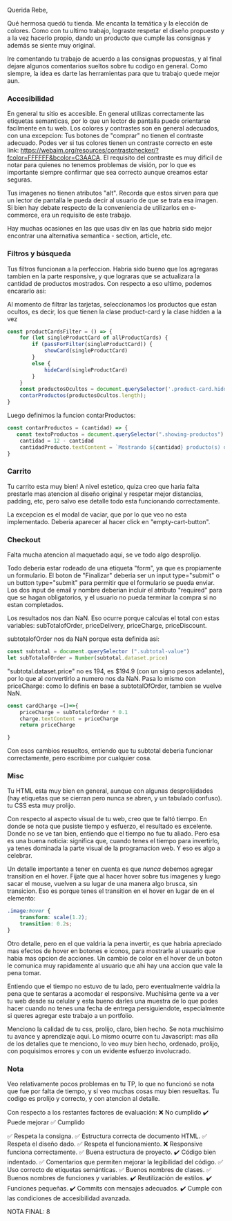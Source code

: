Querida Rebe, 

Qué hermosa quedó tu tienda. Me encanta la temática y la elección de colores. Como con tu ultimo trabajo, lograste respetar el diseño propuesto y a la vez hacerlo propio, dando un producto que cumple las consignas y además se siente muy original. 

Ire comentando tu trabajo de acuerdo a las consignas propuestas, y al final dejare algunos comentarios sueltos sobre tu codigo en general. Como siempre, la idea es darte las herramientas para que tu trabajo quede mejor aun. 

### Accesibilidad

En general tu sitio es accesible. En general utilizas correctamente las etiquetas semanticas, por lo que un lector de pantalla puede orientarse facilmente en tu web. Los colores y contrastes son en general adecuados, con una excepcion: Tus botones de "comprar" no tienen el contraste adecuado. Podes ver si tus colores tienen un contraste correcto en este link: https://webaim.org/resources/contrastchecker/?fcolor=FFFFFF&bcolor=C3AACA. El requisito del contraste es muy dificil de notar para quienes no tenemos problemas de visión, por lo que es importante siempre confirmar que sea correcto aunque creamos estar seguras. 

Tus imagenes no tienen atributos "alt". Recorda que estos sirven para que un lector de pantalla le pueda decir al usuario de que se trata esa imagen. Si bien hay debate respecto de la conveniencia de utilizarlos en e-commerce, era un requisito de este trabajo. 

Hay muchas ocasiones en las que usas div en las que habria sido mejor encontrar una alternativa semantica - section, article, etc. 


### Filtros y búsqueda

Tus filtros funcionan a la perfeccion. Habria sido bueno que los agregaras tambien en la parte responsive, y que lograras que se actualizara la cantidad de productos mostrados. Con respecto a eso ultimo, podemos encararlo asi:

Al momento de filtrar las tarjetas, seleccionamos los productos que estan ocultos, es decir, los que tienen la clase product-card y la clase hidden a la vez

```js
const productCardsFilter = () => {
    for (let singleProductCard of allProductCards) {
        if (passForFilter(singleProductCard)) {
            showCard(singleProductCard)
        }
        else {
            hideCard(singleProductCard)
        }
    }
    const productosOcultos = document.querySelector('.product-card.hidden')
    contarProductos(productosOcultos.length);
}
```
Luego definimos la funcion contarProductos:

```js
const contarProductos = (cantidad) => {
   const textoProductos = document.querySelector(".showing-productos")
    cantidad = 12 - cantidad
    cantidadProducto.textContent = `Mostrando ${cantidad} producto(s) de 12`
}
```

### Carrito

Tu carrito esta muy bien! A nivel estetico, quiza creo que haria falta prestarle mas atencion al diseño original y respetar mejor distancias, padding, etc, pero salvo ese detalle todo esta funcionando correctamente. 

La excepcion es el modal de vaciar, que por lo que veo no esta implementado. Deberia aparecer al hacer click en "empty-cart-button". 

### Checkout

Falta mucha atencion al maquetado aqui, se ve todo algo desprolijo. 

Todo deberia estar rodeado de una etiqueta "form", ya que es propiamente un formulario. El boton de "Finalizar" deberia ser un input type="submit" o un button type="submit" para permitir que el formulario se pueda enviar. Los dos input de email y nombre deberian incluir el atributo "required" para que se hagan obligatorios, y el usuario no pueda terminar la compra si no estan completados. 

Los resultados nos dan NaN. Eso ocurre porque calculas el total con estas variables: subTotalofOrder, priceDelivery, priceCharge, priceDiscount. 

subtotalofOrder nos da NaN porque esta definida asi:

```js
const subtotal = document.querySelector (".subtotal-value")
let subTotalofOrder = Number(subtotal.dataset.price)
```

"subtotal.dataset.price" no es 194, es $194.9 (con un signo pesos adelante), por lo que al convertirlo a numero nos da NaN. Pasa lo mismo con priceCharge: como lo definis en base a subtotalOfOrder, tambien se vuelve NaN. 

```js
const cardCharge =()=>{
    priceCharge = subTotalofOrder * 0.1
    charge.textContent = priceCharge
    return priceCharge

}
```

Con esos cambios resueltos, entiendo que tu subtotal deberia funcionar correctamente, pero escribime por cualquier cosa. 

### Misc 

Tu HTML esta muy bien en general, aunque con algunas desprolijidades (hay etiquetas que se cierran pero nunca se abren, y un tabulado confuso). tu CSS esta muy prolijo. 

Con respecto al aspecto visual de tu web, creo que te faltó tiempo. En donde se nota que pusiste tiempo y esfuerzo, el resultado es excelente. Donde no se ve tan bien, entiendo que el tiempo no fue tu aliado. Pero esa es una buena noticia: significa que, cuando tenes el tiempo para invertirlo, ya tenes dominada la parte visual de la programacion web. Y eso es algo a celebrar. 

Un detalle importante a tener en cuenta es que *nunca* debemos agregar transition en el hover. Fijate que al hacer hover sobre tus imagenes y luego sacar el mouse, vuelven a su lugar de una manera algo brusca, sin transicion. Eso es porque tenes el transition en el hover en lugar de en el elemento:

```css
.image:hover {
    transform: scale(1.2);
    transition: 0.2s;
}
```

Otro detalle, pero en el que valdria la pena invertir, es que habria apreciado mas efectos de hover en botones e iconos, para mostrarle al usuario que habia mas opcion de acciones. Un cambio de color en el hover de un boton le comunica muy rapidamente al usuario que ahi hay una accion que vale la pena tomar. 

Entiendo que el tiempo no estuvo de tu lado, pero eventualmente valdria la pena que te sentaras a acomodar el responsive. Muchisima gente va a ver tu web desde su celular y esta bueno darles una muestra de lo que podes hacer cuando no tenes una fecha de entrega persiguiendote, especialmente si queres agregar este trabajo a un portfolio. 

Menciono la calidad de tu css, prolijo, claro, bien hecho. Se nota muchisimo tu avance y aprendizaje aqui. Lo mismo ocurre con tu Javascript: mas alla de los detalles que te menciono, lo veo muy bien hecho, ordenado, prolijo, con poquisimos errores y con un evidente esfuerzo involucrado.  

### Nota 

Veo relativamente pocos problemas en tu TP, lo que no funcionó se nota que fue por falta de tiempo, y sí veo muchas cosas muy bien resueltas. Tu codigo es prolijo y correcto, y con atencion al detalle. 

Con respecto a los restantes factores de evaluación: 
❌ No cumplido
✔️ Puede mejorar
✅ Cumplido

✅ Respeta la consigna.
✅ Estructura correcta de documento HTML.
✅ Respeta el diseño dado.
✅ Respeta el funcionamiento.
❌  Responsive funciona correctamente.
✅ Buena estructura de proyecto.
✔️ Código bien indentado.
✅ Comentarios que permiten mejorar la legibilidad del código.
✅ Uso correcto de etiquetas semánticas.
✅ Buenos nombres de clases.
✅ Buenos nombres de funciones y variables.
✔️ Reutilización de estilos.
✔️  Funciones pequeñas.
✔️ Commits con mensajes adecuados.
✔️ Cumple con las condiciones de accesibilidad avanzada.

NOTA FINAL: 8




